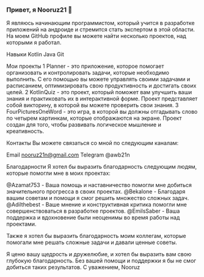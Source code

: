 ### Привет, я Nooruz21 👋
Я являюсь начинающим программистом, который учится в разработке приложений на андроиде и стремится стать экспертом в этой области. На моем GitHub профиле вы можете найти несколько проектов, над которыми я работал.

Навыки
Kotlin
Java
Git

Мои проекты
1 Planner  - это приложение, которое помогает организовать и контролировать задачи, которые необходимо выполнить. С его помощью вы можете управлять своими задачами и расписанием, оптимизировать свою продуктивность и достигать своих целей.
2 KotlinQuiz - это проект, который поможет вам улучшить ваши знания  и практиковать их в интерактивной форме. Проект представляет собой викторину, в которой вы можете проверить свои знания.
3 FourPicturesOneWord - это игра, в которой вы должны отгадывать слово по четырем картинкам, которые отображаются на экране. Проект создан для того, чтобы развивать логическое мышление и креативность.

Контакты
Вы можете связаться со мной по следующим каналам:

Email nooruz21n@gmail.com
Telegram @awb21n

Благодарности
Я хотел бы выразить благодарность следующим людям, которые помогли мне в моих проектах:
 
@Azamat753 - Ваша помощь и наставничество помогли мне добиться значительного прогресса в своих проектах.
@Bekalone -  Благодаря вашим советам и помощи я смог решить множество сложных задач.
@Adilthebest -  Ваше мнение и конструктивная критика помогли мне совершенствоваться в разработке проектов.
@EmilsSaber - Ваша поддержка и вдохновение были неоценимы во время работы над проектами.

Также я хотел бы выразить благодарность моим коллегам, которые помогали мне решать сложные задачи и давали ценные советы.

Я ценю вашу щедрость и дружелюбие, и хотел бы выразить вам свою глубокую благодарность. Без вашей помощи и поддержки я бы не смог добиться таких результатов.
С уважением,
Nooruz


